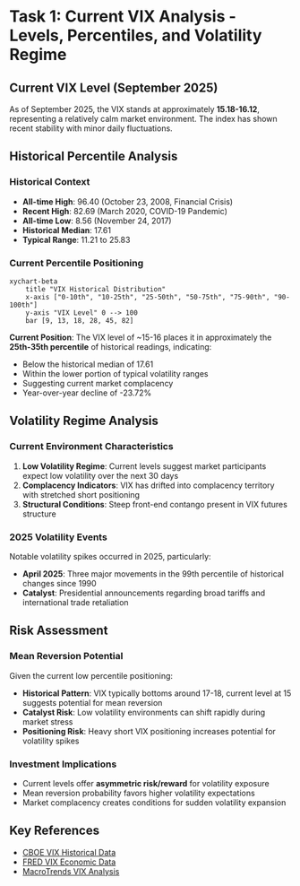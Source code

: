 # Task 1: Current VIX Analysis - Levels, Percentiles, and Volatility Regime

## Current VIX Level (September 2025)

As of September 2025, the VIX stands at approximately **15.18-16.12**, representing a relatively calm market environment. The index has shown recent stability with minor daily fluctuations.

## Historical Percentile Analysis

### Historical Context
- **All-time High**: 96.40 (October 23, 2008, Financial Crisis)
- **Recent High**: 82.69 (March 2020, COVID-19 Pandemic)  
- **All-time Low**: 8.56 (November 24, 2017)
- **Historical Median**: 17.61
- **Typical Range**: 11.21 to 25.83

### Current Percentile Positioning

```mermaid
xychart-beta
    title "VIX Historical Distribution"
    x-axis ["0-10th", "10-25th", "25-50th", "50-75th", "75-90th", "90-100th"]
    y-axis "VIX Level" 0 --> 100
    bar [9, 13, 18, 28, 45, 82]
```

**Current Position**: The VIX level of ~15-16 places it in approximately the **25th-35th percentile** of historical readings, indicating:

- Below the historical median of 17.61
- Within the lower portion of typical volatility ranges
- Suggesting current market complacency
- Year-over-year decline of -23.72%

## Volatility Regime Analysis

### Current Environment Characteristics
1. **Low Volatility Regime**: Current levels suggest market participants expect low volatility over the next 30 days
2. **Complacency Indicators**: VIX has drifted into complacency territory with stretched short positioning
3. **Structural Conditions**: Steep front-end contango present in VIX futures structure

### 2025 Volatility Events
Notable volatility spikes occurred in 2025, particularly:
- **April 2025**: Three major movements in the 99th percentile of historical changes since 1990
- **Catalyst**: Presidential announcements regarding broad tariffs and international trade retaliation

## Risk Assessment

### Mean Reversion Potential
Given the current low percentile positioning:
- **Historical Pattern**: VIX typically bottoms around 17-18, current level at 15 suggests potential for mean reversion
- **Catalyst Risk**: Low volatility environments can shift rapidly during market stress
- **Positioning Risk**: Heavy short VIX positioning increases potential for volatility spikes

### Investment Implications
- Current levels offer **asymmetric risk/reward** for volatility exposure
- Mean reversion probability favors higher volatility expectations
- Market complacency creates conditions for sudden volatility expansion

## Key References
- [CBOE VIX Historical Data](https://www.cboe.com/tradable_products/vix/vix_historical_data/)
- [FRED VIX Economic Data](https://fred.stlouisfed.org/series/VIXCLS)
- [MacroTrends VIX Analysis](https://www.macrotrends.net/2603/vix-volatility-index-historical-chart)